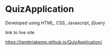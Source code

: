 # QuizApplication

Developed using HTML, CSS, Javascript, jQuery

link to live site

https://tambriakemp.github.io/QuizApplication/
